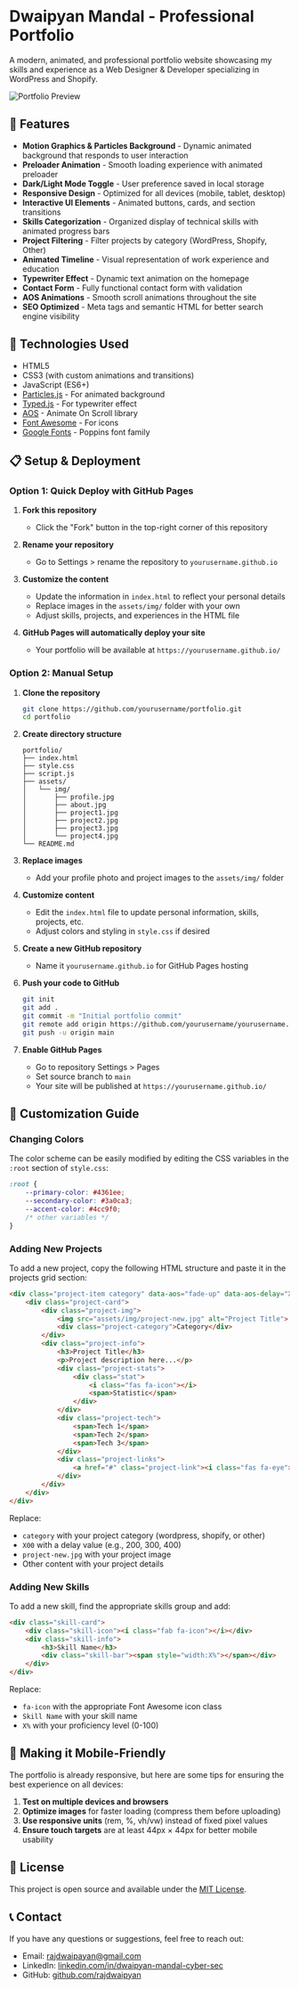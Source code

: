 # Dwaipyan Mandal - Professional Portfolio

A modern, animated, and professional portfolio website showcasing my skills and experience as a Web Designer & Developer specializing in WordPress and Shopify.

![Portfolio Preview](assets/img/portfolio-preview.jpg)

## 🌟 Features

- **Motion Graphics & Particles Background** - Dynamic animated background that responds to user interaction
- **Preloader Animation** - Smooth loading experience with animated preloader
- **Dark/Light Mode Toggle** - User preference saved in local storage
- **Responsive Design** - Optimized for all devices (mobile, tablet, desktop)
- **Interactive UI Elements** - Animated buttons, cards, and section transitions
- **Skills Categorization** - Organized display of technical skills with animated progress bars
- **Project Filtering** - Filter projects by category (WordPress, Shopify, Other)
- **Animated Timeline** - Visual representation of work experience and education
- **Typewriter Effect** - Dynamic text animation on the homepage
- **Contact Form** - Fully functional contact form with validation
- **AOS Animations** - Smooth scroll animations throughout the site
- **SEO Optimized** - Meta tags and semantic HTML for better search engine visibility

## 🚀 Technologies Used

- HTML5
- CSS3 (with custom animations and transitions)
- JavaScript (ES6+)
- [Particles.js](https://vincentgarreau.com/particles.js/) - For animated background
- [Typed.js](https://mattboldt.com/demos/typed-js/) - For typewriter effect
- [AOS](https://michalsnik.github.io/aos/) - Animate On Scroll library
- [Font Awesome](https://fontawesome.com/) - For icons
- [Google Fonts](https://fonts.google.com/) - Poppins font family

## 📋 Setup & Deployment

### Option 1: Quick Deploy with GitHub Pages

1. **Fork this repository**
   - Click the "Fork" button in the top-right corner of this repository

2. **Rename your repository**
   - Go to Settings > rename the repository to `yourusername.github.io`

3. **Customize the content**
   - Update the information in `index.html` to reflect your personal details
   - Replace images in the `assets/img/` folder with your own
   - Adjust skills, projects, and experiences in the HTML file

4. **GitHub Pages will automatically deploy your site**
   - Your portfolio will be available at `https://yourusername.github.io/`

### Option 2: Manual Setup

1. **Clone the repository**
   ```bash
   git clone https://github.com/yourusername/portfolio.git
   cd portfolio
   ```

2. **Create directory structure**
   ```
   portfolio/
   ├── index.html
   ├── style.css
   ├── script.js
   ├── assets/
   │   └── img/
   │       ├── profile.jpg
   │       ├── about.jpg
   │       ├── project1.jpg
   │       ├── project2.jpg
   │       ├── project3.jpg
   │       └── project4.jpg
   └── README.md
   ```

3. **Replace images**
   - Add your profile photo and project images to the `assets/img/` folder

4. **Customize content**
   - Edit the `index.html` file to update personal information, skills, projects, etc.
   - Adjust colors and styling in `style.css` if desired

5. **Create a new GitHub repository**
   - Name it `yourusername.github.io` for GitHub Pages hosting

6. **Push your code to GitHub**
   ```bash
   git init
   git add .
   git commit -m "Initial portfolio commit"
   git remote add origin https://github.com/yourusername/yourusername.github.io.git
   git push -u origin main
   ```

7. **Enable GitHub Pages**
   - Go to repository Settings > Pages
   - Set source branch to `main`
   - Your site will be published at `https://yourusername.github.io/`

## 🔧 Customization Guide

### Changing Colors

The color scheme can be easily modified by editing the CSS variables in the `:root` section of `style.css`:

```css
:root {
    --primary-color: #4361ee;
    --secondary-color: #3a0ca3;
    --accent-color: #4cc9f0;
    /* other variables */
}
```

### Adding New Projects

To add a new project, copy the following HTML structure and paste it in the projects grid section:

```html
<div class="project-item category" data-aos="fade-up" data-aos-delay="X00">
    <div class="project-card">
        <div class="project-img">
            <img src="assets/img/project-new.jpg" alt="Project Title">
            <div class="project-category">Category</div>
        </div>
        <div class="project-info">
            <h3>Project Title</h3>
            <p>Project description here...</p>
            <div class="project-stats">
                <div class="stat">
                    <i class="fas fa-icon"></i>
                    <span>Statistic</span>
                </div>
            </div>
            <div class="project-tech">
                <span>Tech 1</span>
                <span>Tech 2</span>
                <span>Tech 3</span>
            </div>
            <div class="project-links">
                <a href="#" class="project-link"><i class="fas fa-eye"></i> View Project</a>
            </div>
        </div>
    </div>
</div>
```

Replace:
- `category` with your project category (wordpress, shopify, or other)
- `X00` with a delay value (e.g., 200, 300, 400)
- `project-new.jpg` with your project image
- Other content with your project details

### Adding New Skills

To add a new skill, find the appropriate skills group and add:

```html
<div class="skill-card">
    <div class="skill-icon"><i class="fab fa-icon"></i></div>
    <div class="skill-info">
        <h3>Skill Name</h3>
        <div class="skill-bar"><span style="width:X%"></span></div>
    </div>
</div>
```

Replace:
- `fa-icon` with the appropriate Font Awesome icon class
- `Skill Name` with your skill name
- `X%` with your proficiency level (0-100)

## 📱 Making it Mobile-Friendly

The portfolio is already responsive, but here are some tips for ensuring the best experience on all devices:

1. **Test on multiple devices and browsers**
2. **Optimize images** for faster loading (compress them before uploading)
3. **Use responsive units** (rem, %, vh/vw) instead of fixed pixel values
4. **Ensure touch targets** are at least 44px × 44px for better mobile usability

## 📝 License

This project is open source and available under the [MIT License](LICENSE).

## 📞 Contact

If you have any questions or suggestions, feel free to reach out:

- Email: rajdwaipayan@gmail.com
- LinkedIn: [linkedin.com/in/dwaipyan-mandal-cyber-sec](https://www.linkedin.com/in/dwaipyan-mandal-cyber-sec)
- GitHub: [github.com/rajdwaipyan](https://github.com/rajdwaipyan)
